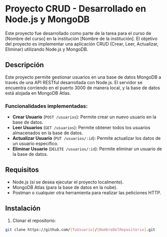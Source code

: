 # Proyecto CRUD - Desarrollado en Node.js y MongoDB

Este proyecto fue desarrollado como parte de la tarea para el curso de [Nombre del curso] en la institución [Nombre de la institución]. El objetivo del proyecto es implementar una aplicación CRUD (Crear, Leer, Actualizar, Eliminar) utilizando Node.js y MongoDB.

## Descripción

Este proyecto permite gestionar usuarios en una base de datos MongoDB a través de una API RESTful desarrollada con Node.js. El servidor se encuentra corriendo en el puerto 3000 de manera local, y la base de datos está alojada en MongoDB Atlas.

### Funcionalidades implementadas:
- **Crear Usuario** (`POST /usuarios`): Permite crear un nuevo usuario en la base de datos.
- **Leer Usuarios** (`GET /usuarios`): Permite obtener todos los usuarios almacenados en la base de datos.
- **Actualizar Usuario** (`PUT /usuarios/:id`): Permite actualizar los datos de un usuario específico.
- **Eliminar Usuario** (`DELETE /usuarios/:id`): Permite eliminar un usuario de la base de datos.

## Requisitos

- Node.js (si se desea ejecutar el proyecto localmente).
- MongoDB Atlas (para la base de datos en la nube).
- Postman o cualquier otra herramienta para realizar las peticiones HTTP.

## Instalación

1. Clonar el repositorio:

```bash
git clone https://github.com/[TuUsuario]/[NombreDelRepositorio].git

